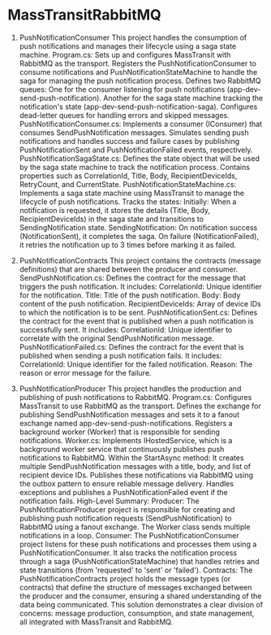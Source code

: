 # MassTransitRabbitMQ

1. PushNotificationConsumer
This project handles the consumption of push notifications and manages their lifecycle using a saga state machine.
Program.cs:
Sets up and configures MassTransit with RabbitMQ as the transport. Registers the PushNotificationConsumer to consume notifications and PushNotificationStateMachine to handle the saga for managing the push notification process. Defines two RabbitMQ queues: One for the consumer listening for push notifications (app-dev-send-push-notification). Another for the saga state machine tracking the notification's state (app-dev-send-push-notification-saga). Configures dead-letter queues for handling errors and skipped messages.
PushNotificationConsumer.cs:
Implements a consumer (IConsumer<SendPushNotification>) that consumes SendPushNotification messages. Simulates sending push notifications and handles success and failure cases by publishing PushNotificationSent and PushNotificationFailed events, respectively.
PushNotificationSagaState.cs:
Defines the state object that will be used by the saga state machine to track the notification process. Contains properties such as CorrelationId, Title, Body, RecipientDeviceIds, RetryCount, and CurrentState.
PushNotificationStateMachine.cs:
Implements a saga state machine using MassTransit to manage the lifecycle of push notifications. Tracks the states: Initially: When a notification is requested, it stores the details (Title, Body, RecipientDeviceIds) in the saga state and transitions to SendingNotification state. SendingNotification: On notification success (NotificationSent), it completes the saga. On failure (NotificationFailed), it retries the notification up to 3 times before marking it as failed.

2. PushNotificationContracts
This project contains the contracts (message definitions) that are shared between the producer and consumer.
SendPushNotification.cs:
Defines the contract for the message that triggers the push notification. It includes: CorrelationId: Unique identifier for the notification. Title: Title of the push notification. Body: Body content of the push notification. RecipientDeviceIds: Array of device IDs to which the notification is to be sent.
PushNotificationSent.cs:
Defines the contract for the event that is published when a push notification is successfully sent. It includes: CorrelationId: Unique identifier to correlate with the original SendPushNotification message.
PushNotificationFailed.cs:
Defines the contract for the event that is published when sending a push notification fails. It includes: CorrelationId: Unique identifier for the failed notification. Reason: The reason or error message for the failure.

3. PushNotificationProducer
This project handles the production and publishing of push notifications to RabbitMQ.
Program.cs:
Configures MassTransit to use RabbitMQ as the transport. Defines the exchange for publishing SendPushNotification messages and sets it to a fanout exchange named app-dev-send-push-notifications. Registers a background worker (Worker) that is responsible for sending notifications.
Worker.cs:
Implements IHostedService, which is a background worker service that continuously publishes push notifications to RabbitMQ. Within the StartAsync method: It creates multiple SendPushNotification messages with a title, body, and list of recipient device IDs. Publishes these notifications via RabbitMQ using the outbox pattern to ensure reliable message delivery. Handles exceptions and publishes a PushNotificationFailed event if the notification fails.
High-Level Summary:
Producer: The PushNotificationProducer project is responsible for creating and publishing push notification requests (SendPushNotification) to RabbitMQ using a fanout exchange. The Worker class sends multiple notifications in a loop.
Consumer: The PushNotificationConsumer project listens for these push notifications and processes them using a PushNotificationConsumer. It also tracks the notification process through a saga (PushNotificationStateMachine) that handles retries and state transitions (from 'requested' to 'sent' or 'failed').
Contracts: The PushNotificationContracts project holds the message types (or contracts) that define the structure of messages exchanged between the producer and the consumer, ensuring a shared understanding of the data being communicated.
This solution demonstrates a clear division of concerns: message production, consumption, and state management, all integrated with MassTransit and RabbitMQ.
